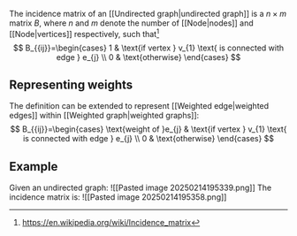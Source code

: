 The incidence matrix of an [[Undirected graph|undirected graph]] is a $n \times m$ matrix $B$, where $n$ and $m$ denote the number of [[Node|nodes]] and [[Node|vertices]] respectively, such that[^1]
$$
B_{{ij}}=\begin{cases}
1 & \text{if vertex } v_{1} \text{ is connected with edge } e_{j} \\
0 & \text{otherwise}
\end{cases}
$$
## Representing weights
The definition can be extended to represent [[Weighted edge|weighted edges]] within [[Weighted graph|weighted graphs]]:
$$
B_{{ij}}=\begin{cases}
\text{weight of }e_{j} & \text{if vertex } v_{1} \text{ is connected with edge } e_{j} \\
0 & \text{otherwise}
\end{cases}
$$
## Example
Given an undirected graph:
![[Pasted image 20250214195339.png]]
The incidence matrix is:
![[Pasted image 20250214195358.png]]

[^1]: https://en.wikipedia.org/wiki/Incidence_matrix